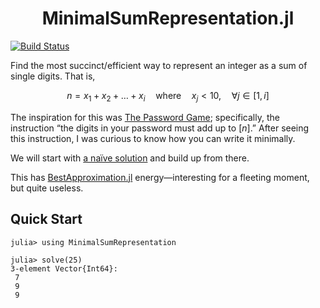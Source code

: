 <h1 align="center">MinimalSumRepresentation.jl</h1>

[![Build Status](https://github.com/jakewilliami/MinimalSumRepresentation.jl/actions/workflows/CI.yml/badge.svg?branch=master)](https://github.com/jakewilliami/MinimalSumRepresentation.jl/actions/workflows/CI.yml?query=branch%3Amaster)

Find the most succinct/efficient way to represent an integer as a sum of single digits.  That is,

$$n = x_1 + x_2 + \ldots + x_i \quad \text{where} \quad x_j < 10, \quad \forall j \in [1, i]$$

The inspiration for this was [The Password Game](https://neal.fun/password-game/); specifically, the instruction &ldquo;the digits in your password must add up to $[n]$.&rdquo;  After seeing this instruction, I was curious to know how you can write it minimally.

We will start with [a naïve solution](https://github.com/jakewilliami/MinimalSumRepresentation.jl/releases/tag/v1.0.0) and build up from there.

This has [BestApproximation.jl](https://github.com/jakewilliami/BestApproximation.jl/) energy&mdash;interesting for a fleeting moment, but quite useless.

## Quick Start

```julia-repl
julia> using MinimalSumRepresentation

julia> solve(25)
3-element Vector{Int64}:
 7
 9
 9
```

